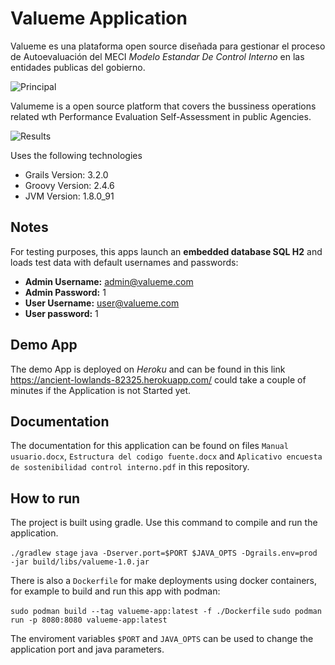 Valueme Application
=======

Valueme es una plataforma open source diseñada para gestionar el proceso de Autoevaluación del MECI *Modelo Estandar De Control Interno* en las entidades publicas del gobierno.

![Principal](http://i.imgur.com/fWPhckp.png)

Valumeme is a open source platform that covers the bussiness operations related wth Performance Evaluation Self-Assessment in public Agencies. 

![Results](http://i.imgur.com/Lr20efS.png)

Uses the following technologies

* Grails Version: 3.2.0
* Groovy Version: 2.4.6
* JVM Version: 1.8.0_91

## Notes
For testing purposes, this apps launch an **embedded database SQL H2** and loads test data with default usernames and passwords:

- **Admin Username:** admin@valueme.com
- **Admin Password:** 1
- **User Username:** user@valueme.com
- **User password:** 1

## Demo App
The demo App is deployed on *Heroku* and can be found in this link https://ancient-lowlands-82325.herokuapp.com/ could take a couple of minutes if the Application is not Started yet.

## Documentation

The documentation for this application can be found on files `Manual usuario.docx`, `Estructura del codigo fuente.docx` and  `Aplicativo encuesta de sostenibilidad control interno.pdf` in this repository.

## How to run

The project is built using gradle. Use this command to compile and run the application.

`./gradlew stage`
`java -Dserver.port=$PORT $JAVA_OPTS -Dgrails.env=prod -jar build/libs/valueme-1.0.jar`

There is also a `Dockerfile` for make deployments using docker containers, for example to build and run this app with podman:

`sudo podman build --tag valueme-app:latest -f ./Dockerfile`
`sudo podman run -p 8080:8080 valueme-app:latest`

The enviroment variables `$PORT` and `JAVA_OPTS` can be used to change the application port and java parameters.